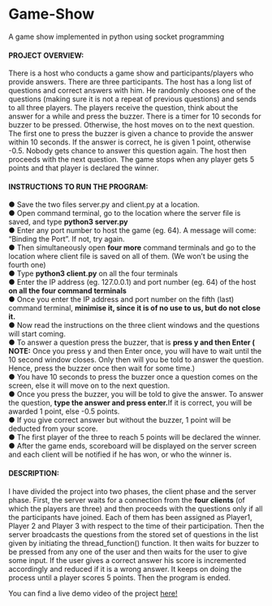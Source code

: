 # Game-Show
A game show implemented in python using socket programming

#### PROJECT OVERVIEW:
There is a host who conducts a game show and participants/players who provide answers. There are three participants. The host has a long list of questions and correct answers with him. He randomly chooses one of the questions (making sure it is not a repeat of previous questions) and sends to all three players. The players receive the question, think about the answer for a while and press the buzzer. There is a timer for 10 seconds for buzzer to be pressed. Otherwise, the host moves on to the next question. The first one to press the buzzer is given a chance to provide the answer within 10 seconds. If the answer is correct, he is given 1 point, otherwise -0.5. Nobody gets chance to answer this question again. The host then proceeds with the next question. The game stops when any player gets 5 points and that player is declared the winner. 
 
#### INSTRUCTIONS TO RUN THE PROGRAM:    
● Save the two files server.py and client.py at a location.   
● Open command terminal, go to the location where the server file is saved, and type **​python3 server.py**   
● Enter any port number to host the game (eg. 64). A message will come: “Binding the Port”. If not, try again.   
● Then simultaneously open **​four more​** command terminals and go to the location where client file is saved on all of them. (We won’t be using the fourth one)   
● Type **​python3 client.py** ​on all the four terminals    
● Enter the IP address (eg. 127.0.0.1) and port number (eg. 64) of the host **on all the four command terminals**    
● Once you enter the IP address and port number on the fifth (last) command terminal, **​minimise it, since it is of no use to us, but do not close it.**    
● Now read the instructions on the three client windows and the questions will start coming.   
● To answer a question press the buzzer, that is **​press y and then Enter ​(​NOTE:** ​Once you press y and then Enter once, you will have to wait​ ​until the 10 second window closes. Only then will you be told to answer the question. Hence, press the buzzer once then wait for some time.)   
● You have 10 seconds to press the buzzer once a question comes on the screen, else it will move on to the next question.   
● Once you press the buzzer, you will be told to give the answer. To answer the question, **​type the answer and press enter.** ​If it is correct, you will be awarded 1 point, else -0.5 points.    
● If you give correct answer but without the buzzer, 1 point will be deducted from your score.   
● The first player of the three to reach 5 points will be declared the winner.   
● After the game ends, scoreboard will be displayed on the server screen and each client will be notified if he has won, or who the winner is. 
 
#### DESCRIPTION:
 I have divided the project into two phases, the client phase and the server phase. First, the server waits for a connection from the **four clients** (of which the players are three) and then proceeds with the questions only if all the participants have joined. Each of them has been assigned as Player1, Player 2 and Player 3 with respect to the time of their participation. Then the server broadcasts the questions from the stored set of questions in the list given by initiating the ​thread_function()​ function. It then waits for buzzer to be pressed from any one of the user and then waits for the user to give some input. If the user gives a correct answer his score is incremented accordingly and reduced if it is a wrong answer. It keeps on doing the process until a player scores 5 points. Then the program is ended. 
 
 You can find a live demo video of the project [here!](https://www.youtube.com/watch?v=ww9RosGTOBc&feature=youtu.be)
 
 
